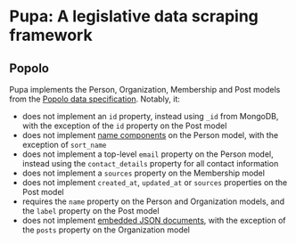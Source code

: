 # Pupa: A legislative data scraping framework

## Popolo

Pupa implements the Person, Organization, Membership and Post models from the [Popolo data specification](http://popoloproject.com/). Notably, it:

* does not implement an `id` property, instead using `_id` from MongoDB, with the exception of the `id` property on the Post model
* does not implement [name components](http://popoloproject.com/specs/person/name-component.html) on the Person model, with the exception of `sort_name`
* does not implement a top-level `email` property on the Person model, instead using the `contact_details` property for all contact information
* does not implement a `sources` property on the Membership model
* does not implement `created_at`, `updated_at` or `sources` properties on the Post model
* requires the `name` property on the Person and Organization models, and the `label` property on the Post model
* does not implement [embedded JSON documents](http://popoloproject.com/specs/#embedded-json-documents), with the exception of the `posts` property on the Organization model
